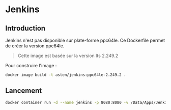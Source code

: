 # Jenkins

## Introduction

Jenkins n'est pas disponible sur plate-forme ppc64le. Ce Dockerfile permet de créer la version ppc64le.

>Cette image est basée sur la version lts 2.249.2

Pour construire l'image : 

```bash
docker image build -t asten/jenkins:ppc64le-2.249.2 .
```

## Lancement 

```bash
docker container run -d --name jenkins -p 8080:8080 -v /Data/Apps/Jenkins:/home/jenkins  --restart always --privileged asten/jenkins:ppc64le-2.249.2
```





